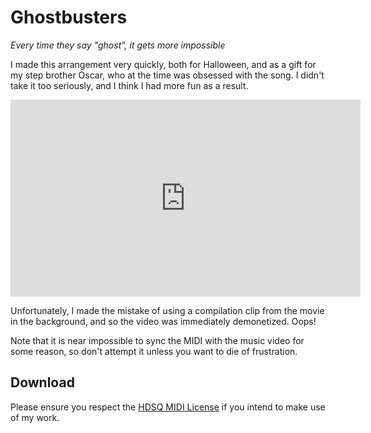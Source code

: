 # Ghostbusters

*Every time they say "ghost", it gets more impossible*

I made this arrangement very quickly, both for Halloween, and as a gift for my step brother Oscar, who at the time was obsessed with the song. I didn't take it too seriously, and I think I had more fun as a result.

<iframe width="560" height="315" src="https://www.youtube.com/embed/sT_j1f_VaRg?si=M4plpJwvWcVUiNNg" title="YouTube video player" frameborder="0" allow="accelerometer; autoplay; clipboard-write; encrypted-media; gyroscope; picture-in-picture; web-share" referrerpolicy="strict-origin-when-cross-origin" allowfullscreen></iframe>

Unfortunately, I made the mistake of using a compilation clip from the movie in the background, and so the video was immediately demonetized. Oops!

Note that it is near impossible to sync the MIDI with the music video for some reason, so don't attempt it unless you want to die of frustration.

## Download

Please ensure you respect the [HDSQ MIDI License](https://maddyguthridge.com/hdsq/license) if you intend to make use of my work.